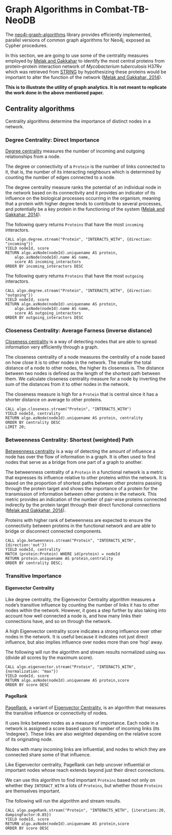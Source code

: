 # Graph Algorithms in Combat-TB-NeoDB

The [neo4j-graph-algorithms](https://github.com/neo4j-contrib/neo4j-graph-algorithms) library provides efficiently implemented, parallel versions of common graph algorithms for Neo4j, exposed as Cypher procedures.

In this section, we are going to use some of the centrality measures employed by [Melak and Gakkahar](https://doi.org/10.1016/j.jtbi.2014.07.031) to identify the most central proteins from protein–protein interaction network of *Mycobacterium tuberculosis* H37Rv which was retrieved from [STRING](https://string-db.org/) by hypothesizing these proteins would be important to alter the function of the network ([Melak and Gakkahar, 2014](https://doi.org/10.1016/j.jtbi.2014.07.031)).

**This is to illustrate the utility of graph analytics. It is not meant to replicate the work done in the above mentioned paper.**

## Centrality algorithms

Centrality algorithms determine the importance of distinct nodes in a network.

### Degree Centrality: Direct Importance

[Degree centrality](https://neo4j.com/docs/graph-algorithms/3.5/algorithms/degree-centrality/) measures the number of incoming and outgoing relationships from a node.

The degree or connectivity of a `Protein` is the number of links
connected to it, that is, the number of its interacting neighbours which is determined by counting the number of edges connected to a node.

The degree centrality measure ranks the potential of an individual node in the network based on its connectivity and it provides an indicator of its influence on the biological processes occurring in the organism, meaning that a protein with higher degree tends to contribute to several processes, and potentially be a key protein in the functioning of the system ([Melak and Gakkahar, 2014](https://doi.org/10.1016/j.jtbi.2014.07.031)).

The following query returns `Proteins` that have the most `incoming` interactors.

```cql
CALL algo.degree.stream("Protein", "INTERACTS_WITH", {direction: "incoming"})
YIELD nodeId, score
RETURN algo.asNode(nodeId).uniquename AS protein,
    algo.asNode(nodeId).name AS name,
    score AS incoming_interactors
ORDER BY incoming_interactors DESC
```

The following query returns `Proteins` that have the most `outgoing` interactors.

```cql
CALL algo.degree.stream("Protein", "INTERACTS_WITH", {direction: "outgoing"})
YIELD nodeId, score
RETURN algo.asNode(nodeId).uniquename AS protein,
    algo.asNode(nodeId).name AS name,
    score AS outgoing_interactors
ORDER BY outgoing_interactors DESC
```

### Closeness Centrality: Average Farness (inverse distance)

[Closeness centrality](https://neo4j.com/docs/graph-algorithms/3.5/algorithms/closeness-centrality/) is a way of detecting nodes that are able to spread information very efficiently through a graph.

The closeness centrality of a node measures the centrality of a
node based on how close it is to other nodes in the network. The smaller the total distance of a node to other nodes, the higher its closeness is. The distance between two nodes is defined as the length of the shortest path between them. We calculate closeness centrality measure for a node by inverting the sum of the distances from it to other nodes in the network.

The closeness measure is high for a `Protein` that is central since it has a shorter distance on average to other proteins.

```cql
CALL algo.closeness.stream("Protein", "INTERACTS_WITH")
YIELD nodeId, centrality
RETURN algo.asNode(nodeId).uniquename AS protein, centrality
ORDER BY centrality DESC
LIMIT 20;
```

### Betweenness Centrality: Shortest (weighted) Path

[Betweenness centrality](https://neo4j.com/docs/graph-algorithms/3.5/algorithms/betweenness-centrality/) is a way of detecting the amount of influence a node has over the flow of information in a graph. It is often used to find nodes that serve as a bridge from one part of a graph to another.

The betweenness centrality of a `Protein` in a functional network is a metric that expresses its influence relative to other proteins within the network. It is based on the proportion of shortest paths between other proteins passing through the protein target and shows the importance of a protein for the transmission of information between other proteins in the network. This metric provides an indication of the number of pair-wise proteins connected indirectly by the protein target through their direct functional connections ([Melak and Gakkahar, 2014](https://doi.org/10.1016/j.jtbi.2014.07.031)).

Proteins with higher rank of betweenness are expected to ensure the connectivity between proteins in the functional network and are able to bridge or disconnect connected components.

```cql
CALL algo.betweenness.stream("Protein", "INTERACTS_WITH", {direction:'out'})
YIELD nodeId, centrality
MATCH (protein:Protein) WHERE id(protein) = nodeId
RETURN protein.uniquename AS protein,centrality
ORDER BY centrality DESC;
```

### Transitive Importance

#### Eigenvector Centrality

Like degree centrality, the Eigenvector Centrality algorithm measures a node’s transitive influence by counting the number of links it has to other nodes within the network. However, it goes a step further by also taking into account how well connected a node is, and how many links their connections have, and so on through the network.

A high Eigenvector centrality score indicates a strong influence over other nodes in the network. It is useful because it indicates not just direct influence, but also implies influence over nodes more than one ‘hop’ away.

The following will run the algorithm and stream results normalized using `max` (divide all scores by the maximum score).

```cql
CALL algo.eigenvector.stream("Protein", "INTERACTS_WITH", {normalization: "max"})
YIELD nodeId, score
RETURN algo.asNode(nodeId).uniquename AS protein,score
ORDER BY score DESC
```

#### PageRank

[PageRank](https://neo4j.com/docs/graph-algorithms/3.5/algorithms/page-rank/), a variant of [Eigenvector Centrality](https://neo4j.com/docs/graph-algorithms/current/algorithms/eigenvector-centrality/), is an algorithm that measures the transitive influence or connectivity of nodes.

It uses links between nodes as a measure of importance. Each node in a network is assigned a score based upon its number of incoming links (its ‘indegree’). These links are also weighted depending on the relative score of its originating node.

Nodes with many incoming links are influential, and nodes to which they are connected share some of that influence.

Like Eigenvector centrality, PageRank can help uncover influential or important nodes whose reach extends beyond just their direct connections.

We can use this algorithm to find important `Proteins` based not only on whether they `INTERACT_WITH` a lots of `Proteins`, but whether those `Proteins` are themselves important.

The following will run the algorithm and stream results.

```cql
CALL algo.pageRank.stream("Protein", "INTERACTS_WITH", {iterations:20, dampingFactor:0.85})
YIELD nodeId, score
RETURN algo.asNode(nodeId).uniquename AS protein,score
ORDER BY score DESC
```
